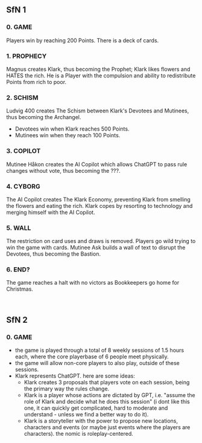 ## SfN 1

### 0. GAME
Players win by reaching 200 Points. 
There is a deck of cards. 

### 1. PROPHECY 
Magnus creates Klark, thus becoming the Prophet; 
Klark likes flowers and HATES the rich. 
He is a Player with the compulsion and ability to redistribute Points from rich to poor. 

### 2. SCHISM 
Ludvig 400 creates The Schism between Klark's Devotees and Mutinees, thus becoming the Archangel. 
- Devotees win when Klark reaches 500 Points. 
- Mutinees win when they reach 100 Points. 

### 3. COPILOT 
Mutinee Håkon creates the AI Copilot which allows ChatGPT to pass rule changes without vote, thus becoming the ???. 

### 4. CYBORG  
The AI Copilot creates The Klark Economy, preventing Klark from smelling the flowers and eating the rich. 
Klark copes by resorting to technology and merging himself with the AI Copilot. 

### 5. WALL 
The restriction on card uses and draws is removed. 
Players go wild trying to win the game with cards. 
Mutinee Ask builds a wall of text to disrupt the Devotees, thus becoming the Bastion. 

### 6. END?
The game reaches a halt with no victors as Bookkeepers go home for Christmas. 

<br>

## SfN 2

### 0. GAME 

- the game is played through a total of 8 weekly sessions of 1.5 hours each, where the core playerbase of 6 people meet physically. 
- the game will allow non-core players to also play, outside of these sessions.
- Klark represents ChatGPT. here are some ideas:
  - Klark creates 3 proposals that players vote on each session, being the primary way the rules change. 
  - Klark is a player whose actions are dictated by GPT, i.e. "assume the role of Klark and decide what he does this session" (i dont like this one, it can quickly get complicated, hard to moderate and understand - unless we find a better way to do it).
  - Klark is a storyteller with the power to propose new locations, characters and events (or maybe just events where the players are characters). the nomic is roleplay-centered. 

